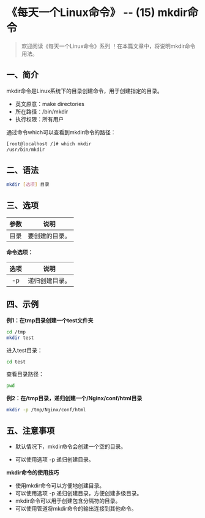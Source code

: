# 《每天一个Linux命令》 -- (15) mkdir命令



> 欢迎阅读《每天一个Linux命令》系列 ！在本篇文章中，将说明mkdir命令用法。

## 一、简介

mkdir命令是Linux系统下的目录创建命令，用于创建指定的目录。

- 英文原意：make directories
- 所在路径：/bin/mkdir
- 执行权限：所有用户

通过命令which可以查看到mkdir命令的路径：
```bash
[root@localhost /]# which mkdir
/usr/bin/mkdir
```



## 二、语法

```bash
mkdir [选项] 目录
```



## 三、选项

| 参数 |      说明      |
| :--: | :------------: |
| 目录 | 要创建的目录。 |

**命令选项：**

| 选项 |      说明      |
| :--: | :------------: |
|  -p  | 递归创建目录。 |



## 四、示例

**例1：在tmp目录创建一个test文件夹**

```bash
cd /tmp
mkdir test
```

进入test目录：
```bash
cd test
```
查看目录路径：
```bash
pwd
```

**例2：在/tmp目录，递归创建一个/Nginx/conf/html目录**

```bash
mkdir -p /tmp/Nginx/conf/html
```



## 五、注意事项

- 默认情况下，mkdir命令会创建一个空的目录。

- 可以使用选项 -p 递归创建目录。

  



**mkdir命令的使用技巧**

- 使用mkdir命令可以方便地创建目录。
- 可以使用选项 -p 递归创建目录，方便创建多级目录。
- mkdir命令可以用于创建包含分隔符的目录。
- 可以使用管道将mkdir命令的输出连接到其他命令。